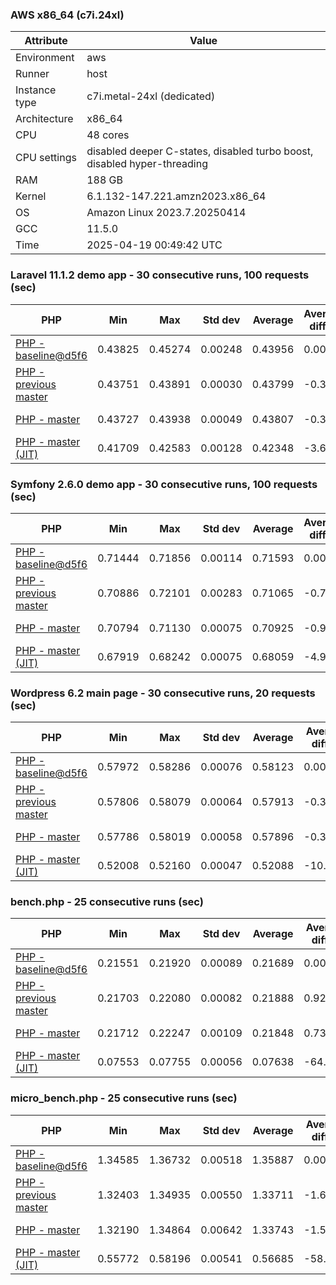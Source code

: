 ### AWS x86_64 (c7i.24xl)

|  Attribute    |     Value      |
|---------------|----------------|
| Environment   |aws|
| Runner        |host|
| Instance type |c7i.metal-24xl (dedicated)|
| Architecture  |x86_64
| CPU           |48 cores|
| CPU settings  |disabled deeper C-states, disabled turbo boost, disabled hyper-threading|
| RAM           |188 GB|
| Kernel        |6.1.132-147.221.amzn2023.x86_64|
| OS            |Amazon Linux 2023.7.20250414|
| GCC           |11.5.0|
| Time          |2025-04-19 00:49:42 UTC|

### Laravel 11.1.2 demo app - 30 consecutive runs, 100 requests (sec)

|     PHP     |     Min     |     Max     |    Std dev   |   Average  |  Average diff % |   Median   | Median diff % |     Memory    |
|-------------|-------------|-------------|--------------|------------|-----------------|------------|---------------|---------------|
|[PHP - baseline@d5f6](https://github.com/php/php-src/commit/d5f6e56610)|0.43825|0.45274|0.00248|0.43956|0.00%|0.43904|0.00%|41.84 MB|
|[PHP - previous master](https://github.com/php/php-src/commit/8376904aeb)|0.43751|0.43891|0.00030|0.43799|-0.36%|0.43806|-0.22%|41.96 MB|
|[PHP - master](https://github.com/php/php-src/commit/8376904aeb)|0.43727|0.43938|0.00049|0.43807|-0.34%|0.43794|-0.25%|41.96 MB|
|[PHP - master (JIT)](https://github.com/php/php-src/commit/8376904aeb)|0.41709|0.42583|0.00128|0.42348|-3.66%|0.42361|-3.51%|50.85 MB|

### Symfony 2.6.0 demo app - 30 consecutive runs, 100 requests (sec)

|     PHP     |     Min     |     Max     |    Std dev   |   Average  |  Average diff % |   Median   | Median diff % |     Memory    |
|-------------|-------------|-------------|--------------|------------|-----------------|------------|---------------|---------------|
|[PHP - baseline@d5f6](https://github.com/php/php-src/commit/d5f6e56610)|0.71444|0.71856|0.00114|0.71593|0.00%|0.71563|0.00%|37.50 MB|
|[PHP - previous master](https://github.com/php/php-src/commit/8376904aeb)|0.70886|0.72101|0.00283|0.71065|-0.74%|0.70983|-0.81%|37.63 MB|
|[PHP - master](https://github.com/php/php-src/commit/8376904aeb)|0.70794|0.71130|0.00075|0.70925|-0.93%|0.70905|-0.92%|37.63 MB|
|[PHP - master (JIT)](https://github.com/php/php-src/commit/8376904aeb)|0.67919|0.68242|0.00075|0.68059|-4.94%|0.68048|-4.91%|44.60 MB|

### Wordpress 6.2 main page - 30 consecutive runs, 20 requests (sec)

|     PHP     |     Min     |     Max     |    Std dev   |   Average  |  Average diff % |   Median   | Median diff % |     Memory    |
|-------------|-------------|-------------|--------------|------------|-----------------|------------|---------------|---------------|
|[PHP - baseline@d5f6](https://github.com/php/php-src/commit/d5f6e56610)|0.57972|0.58286|0.00076|0.58123|0.00%|0.58135|0.00%|43.05 MB|
|[PHP - previous master](https://github.com/php/php-src/commit/8376904aeb)|0.57806|0.58079|0.00064|0.57913|-0.36%|0.57907|-0.39%|43.03 MB|
|[PHP - master](https://github.com/php/php-src/commit/8376904aeb)|0.57786|0.58019|0.00058|0.57896|-0.39%|0.57889|-0.42%|43.03 MB|
|[PHP - master (JIT)](https://github.com/php/php-src/commit/8376904aeb)|0.52008|0.52160|0.00047|0.52088|-10.38%|0.52097|-10.39%|62.14 MB|

### bench.php - 25 consecutive runs (sec)

|     PHP     |     Min     |     Max     |    Std dev   |   Average  |  Average diff % |   Median   | Median diff % |     Memory    |
|-------------|-------------|-------------|--------------|------------|-----------------|------------|---------------|---------------|
|[PHP - baseline@d5f6](https://github.com/php/php-src/commit/d5f6e56610)|0.21551|0.21920|0.00089|0.21689|0.00%|0.21674|0.00%|26.22 MB|
|[PHP - previous master](https://github.com/php/php-src/commit/8376904aeb)|0.21703|0.22080|0.00082|0.21888|0.92%|0.21879|0.94%|26.24 MB|
|[PHP - master](https://github.com/php/php-src/commit/8376904aeb)|0.21712|0.22247|0.00109|0.21848|0.73%|0.21830|0.72%|26.24 MB|
|[PHP - master (JIT)](https://github.com/php/php-src/commit/8376904aeb)|0.07553|0.07755|0.00056|0.07638|-64.79%|0.07642|-64.74%|27.40 MB|

### micro_bench.php - 25 consecutive runs (sec)

|     PHP     |     Min     |     Max     |    Std dev   |   Average  |  Average diff % |   Median   | Median diff % |     Memory    |
|-------------|-------------|-------------|--------------|------------|-----------------|------------|---------------|---------------|
|[PHP - baseline@d5f6](https://github.com/php/php-src/commit/d5f6e56610)|1.34585|1.36732|0.00518|1.35887|0.00%|1.35877|0.00%|20.48 MB|
|[PHP - previous master](https://github.com/php/php-src/commit/8376904aeb)|1.32403|1.34935|0.00550|1.33711|-1.60%|1.33670|-1.62%|20.50 MB|
|[PHP - master](https://github.com/php/php-src/commit/8376904aeb)|1.32190|1.34864|0.00642|1.33743|-1.58%|1.33797|-1.53%|20.50 MB|
|[PHP - master (JIT)](https://github.com/php/php-src/commit/8376904aeb)|0.55772|0.58196|0.00541|0.56685|-58.29%|0.56723|-58.25%|21.82 MB|
